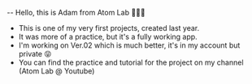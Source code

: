 -- Hello, this is Adam from Atom Lab 👨🏾‍💻

* This is one of my very first projects, created last year.
* It was more of a practice, but it's a fully working app. 
* I'm working on Ver.02 which is much better, it's in my account but private 😝
* You can find the practice and tutorial for the project on my channel (Atom Lab @ Youtube)

